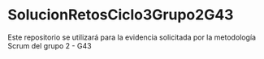 # SolucionRetosCiclo3Grupo2G43
Este repositorio se utilizará para la evidencia solicitada por la metodología Scrum del grupo 2 - G43

